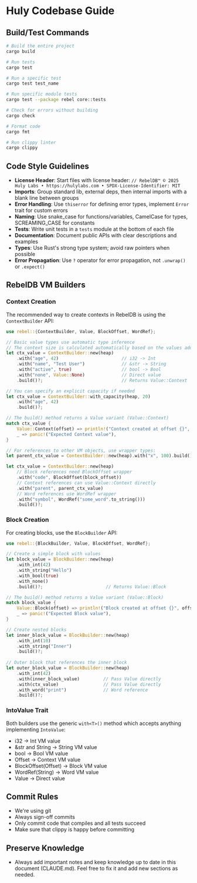 # Huly Codebase Guide

## Build/Test Commands
```bash
# Build the entire project
cargo build

# Run tests
cargo test

# Run a specific test
cargo test test_name

# Run specific module tests
cargo test --package rebel core::tests

# Check for errors without building
cargo check

# Format code
cargo fmt

# Run clippy linter
cargo clippy
```

## Code Style Guidelines
- **License Header**: Start files with license header: `// RebelDB™ © 2025 Huly Labs • https://hulylabs.com • SPDX-License-Identifier: MIT`
- **Imports**: Group standard lib, external deps, then internal imports with a blank line between groups
- **Error Handling**: Use `thiserror` for defining error types, implement `Error` trait for custom errors
- **Naming**: Use snake_case for functions/variables, CamelCase for types, SCREAMING_CASE for constants
- **Tests**: Write unit tests in a `tests` module at the bottom of each file
- **Documentation**: Document public APIs with clear descriptions and examples
- **Types**: Use Rust's strong type system; avoid raw pointers when possible
- **Error Propagation**: Use `?` operator for error propagation, not `.unwrap()` or `.expect()`

## RebelDB VM Builders

### Context Creation
The recommended way to create contexts in RebelDB is using the `ContextBuilder` API:

```rust
use rebel::{ContextBuilder, Value, BlockOffset, WordRef};

// Basic value types use automatic type inference 
// The context size is calculated automatically based on the values added
let ctx_value = ContextBuilder::new(heap)
    .with("age", 42)                        // i32 -> Int
    .with("name", "Test User")              // &str -> String
    .with("active", true)                   // bool -> Bool
    .with("none", Value::None)              // Direct value
    .build()?;                              // Returns Value::Context

// You can specify an explicit capacity if needed
let ctx_value = ContextBuilder::with_capacity(heap, 20)
    .with("age", 42)
    .build()?;

// The build() method returns a Value variant (Value::Context)
match ctx_value {
    Value::Context(offset) => println!("Context created at offset {}", offset),
    _ => panic!("Expected Context value"),
}

// For references to other VM objects, use wrapper types:
let parent_ctx_value = ContextBuilder::new(heap).with("x", 100).build()?;

let ctx_value = ContextBuilder::new(heap)
    // Block references need BlockOffset wrapper
    .with("code", BlockOffset(block_offset))
    // Context references can use Value::Context directly
    .with("parent", parent_ctx_value)
    // Word references use WordRef wrapper
    .with("symbol", WordRef("some_word".to_string()))
    .build()?;
```

### Block Creation
For creating blocks, use the `BlockBuilder` API:

```rust
use rebel::{BlockBuilder, Value, BlockOffset, WordRef};

// Create a simple block with values
let block_value = BlockBuilder::new(heap)
    .with_int(42)
    .with_string("Hello") 
    .with_bool(true)
    .with_none()
    .build()?;                        // Returns Value::Block

// The build() method returns a Value variant (Value::Block)
match block_value {
    Value::Block(offset) => println!("Block created at offset {}", offset),
    _ => panic!("Expected Block value"),
}

// Create nested blocks
let inner_block_value = BlockBuilder::new(heap)
    .with_int(10)
    .with_string("Inner")
    .build()?;
    
// Outer block that references the inner block
let outer_block_value = BlockBuilder::new(heap)
    .with_int(42)
    .with(inner_block_value)         // Pass Value directly 
    .with(ctx_value)                 // Pass Value directly
    .with_word("print")              // Word reference
    .build()?;
```

### IntoValue Trait
Both builders use the generic `with<T>()` method which accepts anything implementing `IntoValue`:
- i32 → Int VM value
- &str and String → String VM value
- bool → Bool VM value
- Offset → Context VM value
- BlockOffset(Offset) → Block VM value
- WordRef(String) → Word VM value
- Value → Direct value

## Commit Rules

- We're using git
- Always sign-off commits
- Only commit code that compiles and all tests succeed
- Make sure that clippy is happy before committing

## Preserve Knowledge

- Always add important notes and keep knowledge up to date in this document (CLAUDE.md). Feel free to fix it and add new sections as needed.
